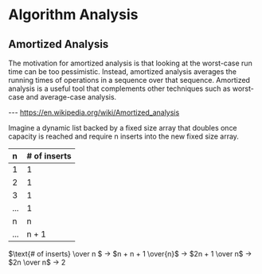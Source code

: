 # Algorithm Analysis

## Amortized Analysis

The motivation for amortized analysis is that looking at the worst-case run time can be too pessimistic. Instead, amortized analysis averages the running times of operations in a sequence over that sequence. Amortized analysis is a useful tool that complements other techniques such as worst-case and average-case analysis.

--- https://en.wikipedia.org/wiki/Amortized_analysis

Imagine a dynamic list backed by a fixed size array that doubles once capacity is reached and require n inserts into the new fixed size array.

| n   | # of inserts |
| :-- | :----------- |
| 1   | 1            |
| 2   | 1            |
| 3   | 1            |
| ... | 1            |
| n   | n            |
| ... | n + 1        |

$\text{\# of inserts} \over n $
$\to$
$n + n + 1 \over{n}$
$\to$
$2n + 1 \over n$
$\to$
$2n \over n$
$\to$
$2$

